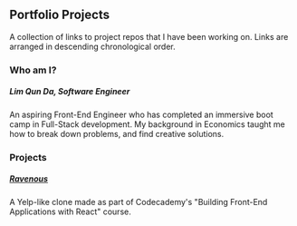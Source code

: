 ## Portfolio Projects
A collection of links to project repos that I have been working on. Links are arranged in descending chronological order.

### Who am I?
##### Lim Qun Da, Software Engineer
An aspiring Front-End Engineer who has completed an immersive boot camp in Full-Stack development. My background in Economics taught me how to break down problems, and find creative solutions.

### Projects
##### [Ravenous](https://github.com/qundax/ravenous)
A Yelp-like clone made as part of Codecademy's "Building Front-End Applications with React" course.
